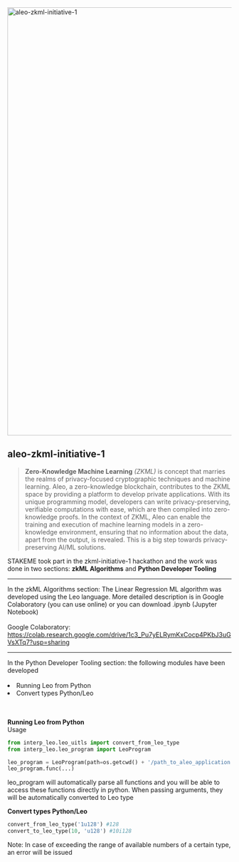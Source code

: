 <img width="960" alt="aleo-zkml-initiative-1" src="https://github.com/stakemepro/aleo-zkml-initiative-1/assets/104348282/9d8fcadc-addc-4098-8cdb-e2f5ea95be14">

## aleo-zkml-initiative-1

> **Zero-Knowledge Machine Learning** *(ZKML)* is  concept that marries the realms of privacy-focused cryptographic techniques and machine learning. Aleo, a zero-knowledge blockchain, contributes to the ZKML space by providing a platform to develop private applications. With its unique programming model, developers can write privacy-preserving, verifiable computations with ease, which are then compiled into zero-knowledge proofs. In the context of ZKML, Aleo can enable the training and execution of machine learning models in a zero-knowledge environment, ensuring that no information about the data, apart from the output, is revealed. This is a big step towards privacy-preserving AI/ML solutions.

STAKEME took part in the zkml-initiative-1 hackathon and the work was done in two sections: **zkML Algorithms** and **Python Developer Tooling**
<hr>
In the zkML Algorithms section: The Linear Regression ML algorithm was developed using the Leo language. More detailed description is in Google Colaboratory (you can use online) or you can download .ipynb (Jupyter Notebook)
<br></br>
Google Colaboratory: <a href="https://colab.research.google.com/drive/1c3_Pu7yELRymKxCocp4PKbJ3uGVsXTq7?usp=sharing">https://colab.research.google.com/drive/1c3_Pu7yELRymKxCocp4PKbJ3uGVsXTq7?usp=sharing</a>
<hr>
In the Python Developer Tooling section: the following modules have been developed
<br></br>
<li>Running Leo from Python</li>
<li>Convert types Python/Leo</li>
<br></br>

**Running Leo from Python**
</br>
Usage

```python
from interp_leo.leo_uitls import convert_from_leo_type
from interp_leo.leo_program import LeoProgram

leo_program = LeoProgram(path=os.getcwd() + '/path_to_aleo_application')
leo_program.func(...)
```
leo_program will automatically parse all functions and you will be able to access these functions directly in python. When passing arguments, they will be automatically converted to Leo type

**Convert types Python/Leo**
```python
convert_from_leo_type('1u128') #128
convert_to_leo_type(10, 'u128') #10i128
```
Note: In case of exceeding the range of available numbers of a certain type, an error will be issued
